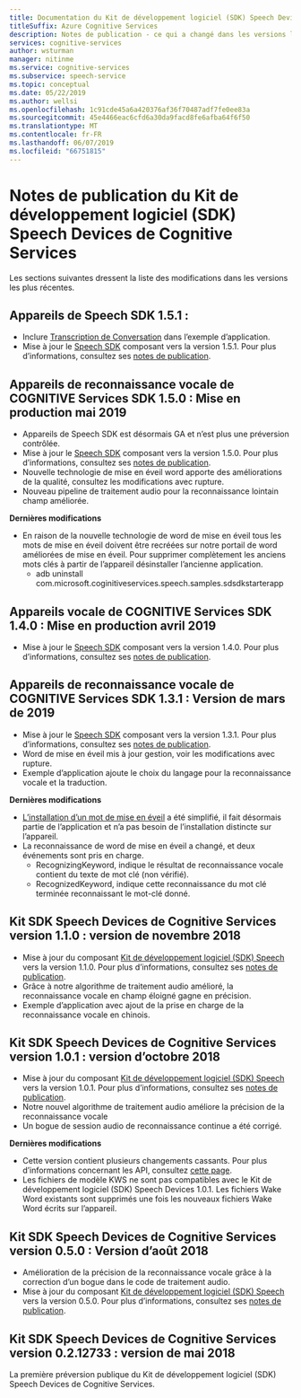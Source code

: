 ```yaml
---
title: Documentation du Kit de développement logiciel (SDK) Speech Devices
titleSuffix: Azure Cognitive Services
description: Notes de publication - ce qui a changé dans les versions les plus récentes
services: cognitive-services
author: wsturman
manager: nitinme
ms.service: cognitive-services
ms.subservice: speech-service
ms.topic: conceptual
ms.date: 05/22/2019
ms.author: wellsi
ms.openlocfilehash: 1c91cde45a6a420376af36f70487adf7fe0ee83a
ms.sourcegitcommit: 45e4466eac6cfd6a30da9facd8fe6afba64f6f50
ms.translationtype: MT
ms.contentlocale: fr-FR
ms.lasthandoff: 06/07/2019
ms.locfileid: "66751815"
---
```

# <a name="release-notes-of-cognitive-services-speech-devices-sdk"></a>Notes de publication du Kit de développement logiciel (SDK) Speech Devices de Cognitive Services
Les sections suivantes dressent la liste des modifications dans les versions les plus récentes.

## <a name="speech-devices-sdk-151"></a>Appareils de Speech SDK 1.5.1 :

*   Inclure [Transcription de Conversation](conversation-transcription-service.md) dans l’exemple d’application.
*   Mise à jour le [Speech SDK](https://docs.microsoft.com/azure/cognitive-services/speech-service/speech-sdk-reference) composant vers la version 1.5.1. Pour plus d’informations, consultez ses [notes de publication](https://aka.ms/csspeech/whatsnew).

## <a name="cognitive-services-speech-devices-sdk-150-2019-may-release"></a>Appareils de reconnaissance vocale de COGNITIVE Services SDK 1.5.0 : Mise en production mai 2019

*   Appareils de Speech SDK est désormais GA et n’est plus une préversion contrôlée.
*   Mise à jour le [Speech SDK](https://docs.microsoft.com/azure/cognitive-services/speech-service/speech-sdk-reference) composant vers la version 1.5.0. Pour plus d’informations, consultez ses [notes de publication](https://aka.ms/csspeech/whatsnew).
*   Nouvelle technologie de mise en éveil word apporte des améliorations de la qualité, consultez les modifications avec rupture.
*   Nouveau pipeline de traitement audio pour la reconnaissance lointain champ améliorée.

**Dernières modifications**

*   En raison de la nouvelle technologie de word de mise en éveil tous les mots de mise en éveil doivent être recréées sur notre portail de word améliorées de mise en éveil. Pour supprimer complètement les anciens mots clés à partir de l’appareil désinstaller l’ancienne application.
    - adb uninstall com.microsoft.coginitiveservices.speech.samples.sdsdkstarterapp

## <a name="cognitive-services-speech-devices-sdk-140-2019-apr-release"></a>Appareils vocale de COGNITIVE Services SDK 1.4.0 : Mise en production avril 2019 

* Mise à jour le [Speech SDK](https://docs.microsoft.com/azure/cognitive-services/speech-service/speech-sdk-reference) composant vers la version 1.4.0. Pour plus d’informations, consultez ses [notes de publication](https://aka.ms/csspeech/whatsnew). 

## <a name="cognitive-services-speech-devices-sdk-131-2019-mar-release"></a>Appareils de reconnaissance vocale de COGNITIVE Services SDK 1.3.1 : Version de mars de 2019 

* Mise à jour le [Speech SDK](https://docs.microsoft.com/azure/cognitive-services/speech-service/speech-sdk-reference) composant vers la version 1.3.1. Pour plus d’informations, consultez ses [notes de publication](https://aka.ms/csspeech/whatsnew). 
*   Word de mise en éveil mis à jour gestion, voir les modifications avec rupture.
*   Exemple d’application ajoute le choix du langage pour la reconnaissance vocale et la traduction.

**Dernières modifications** 

*   [L’installation d’un mot de mise en éveil](https://docs.microsoft.com/azure/cognitive-services/speech-service/speech-devices-sdk-create-kws) a été simplifié, il fait désormais partie de l’application et n’a pas besoin de l’installation distincte sur l’appareil.
*   La reconnaissance de word de mise en éveil a changé, et deux événements sont pris en charge.
    - RecognizingKeyword, indique le résultat de reconnaissance vocale contient du texte de mot clé (non vérifié).
    - RecognizedKeyword, indique cette reconnaissance du mot clé terminée reconnaissant le mot-clé donné.


## <a name="cognitive-services-speech-devices-sdk-110-2018-nov-release"></a>Kit SDK Speech Devices de Cognitive Services version 1.1.0 : version de novembre 2018 

* Mise à jour du composant [Kit de développement logiciel (SDK) Speech](https://docs.microsoft.com/azure/cognitive-services/speech-service/speech-sdk-reference) vers la version 1.1.0. Pour plus d’informations, consultez ses [notes de publication](https://aka.ms/csspeech/whatsnew). 
* Grâce à notre algorithme de traitement audio amélioré, la reconnaissance vocale en champ éloigné gagne en précision.
* Exemple d’application avec ajout de la prise en charge de la reconnaissance vocale en chinois.

## <a name="cognitive-services-speech-devices-sdk-101-2018-oct-release"></a>Kit SDK Speech Devices de Cognitive Services version 1.0.1 : version d’octobre 2018 

* Mise à jour du composant [Kit de développement logiciel (SDK) Speech](https://docs.microsoft.com/azure/cognitive-services/speech-service/speech-sdk-reference) vers la version 1.0.1. Pour plus d’informations, consultez ses [notes de publication](https://aka.ms/csspeech/whatsnew). 
* Notre nouvel algorithme de traitement audio améliore la précision de la reconnaissance vocale  
* Un bogue de session audio de reconnaissance continue a été corrigé.

**Dernières modifications** 

* Cette version contient plusieurs changements cassants. Pour plus d’informations concernant les API, consultez [cette page](https://aka.ms/csspeech/breakingchanges_1_0_0). 
* Les fichiers de modèle KWS ne sont pas compatibles avec le Kit de développement logiciel (SDK) Speech Devices 1.0.1. Les fichiers Wake Word existants sont supprimés une fois les nouveaux fichiers Wake Word écrits sur l’appareil. 

## <a name="cognitive-services-speech-devices-sdk-050-2018-aug-release"></a>Kit SDK Speech Devices de Cognitive Services version 0.5.0 : Version d’août 2018

* Amélioration de la précision de la reconnaissance vocale grâce à la correction d’un bogue dans le code de traitement audio.
* Mise à jour du composant [Kit de développement logiciel (SDK) Speech](https://docs.microsoft.com/azure/cognitive-services/speech-service/speech-sdk-reference) vers la version 0.5.0. Pour plus d’informations, consultez ses [notes de publication](releasenotes.md#cognitive-services-speech-sdk-050-2018-july-release).

## <a name="cognitive-services-speech-devices-sdk-0212733-2018-may-release"></a>Kit SDK Speech Devices de Cognitive Services version 0.2.12733 : version de mai 2018

La première préversion publique du Kit de développement logiciel (SDK) Speech Devices de Cognitive Services.
